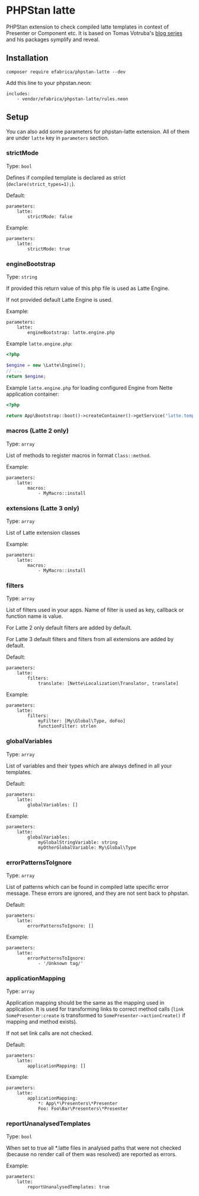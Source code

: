 # PHPStan latte
PHPStan extension to check compiled latte templates in context of Presenter or Component etc.
It is based on Tomas Votruba's [blog series](https://tomasvotruba.com/blog/stamp-static-analysis-of-templates/) and his packages symplify and reveal.

## Installation
```shell
composer require efabrica/phpstan-latte --dev
```

Add this line to your phpstan.neon:
```neon
includes:
    - vendor/efabrica/phpstan-latte/rules.neon
```

## Setup
You can also add some parameters for phpstan-latte extension. All of them are under `latte` key in `parameters` section.

### strictMode
Type: `bool`

Defines if compiled template is declared as strict (`declare(strict_types=1);`).

Default:
```neon
parameters:
    latte:
        strictMode: false
```

Example:
```neon
parameters:
    latte:
        strictMode: true
```

### engineBootstrap
Type: `string`

If provided this return value of this php file is used as Latte Engine.

If not provided default Latte Engine is used.

Example:
```neon
parameters:
    latte:
        engineBootstrap: latte.engine.php
```

Example `latte.engine.php`:

```php
<?php

$engine = new \Latte\Engine();
// ...
return $engine;
```

Example `latte.engine.php` for loading configured Engine from Nette application container:

```php
<?php

return App\Bootstrap::boot()->createContainer()->getService("latte.templateFactory")->createTemplate()->getLatte();
```

### macros (Latte 2 only)
Type: `array`

List of methods to register macros in format `Class::method`.

Example:
```neon
parameters:
    latte:
        macros:
            - MyMacro::install
```

### extensions (Latte 3 only)
Type: `array`

List of Latte extension classes

Example:
```neon
parameters:
    latte:
        macros:
            - MyMacro::install
```

### filters
Type: `array`

List of filters used in your apps. Name of filter is used as key, callback or function name is value.

For Latte 2 only default filters are added by default.

For Latte 3 default filters and filters from all extensions are added by default.

Default:
```neon
parameters:
    latte:
        filters:
            translate: [Nette\Localization\Translator, translate]
```

Example:
```neon
parameters:
    latte:
        filters:
            myFilter: [My\Global\Type, doFoo]
            functionFilter: strlen
```     

### globalVariables
Type: `array`

List of variables and their types which are always defined in all your templates.

Default:
```neon
parameters:
    latte:
        globalVariables: []
```

Example:
```neon
parameters:
    latte:
        globalVariables:
            myGlobalStringVariable: string
            myOtherGlobalVariable: My\Global\Type
```

### errorPatternsToIgnore
Type: `array`

List of patterns which can be found in compiled latte specific error message. These errors are ignored, and they are not sent back to phpstan.

Default:
```neon
parameters:
    latte:
        errorPatternsToIgnore: []
```

Example:
```neon
parameters:
    latte:
        errorPatternsToIgnore:
            - '/Unknown tag/'
```

### applicationMapping
Type: `array`

Application mapping should be the same as the mapping used in application. It is used for transforming links to correct method calls (`link SomePresenter:create` is transformed to `SomePresenter->actionCreate()` if mapping and method exists).

If not set link calls are not checked.

Default:
```neon
parameters:
    latte:
        applicationMapping: []
```

Example:
```neon
parameters:
    latte:
        applicationMapping:
            *: App\*\Presenters\*Presenter
            Foo: Foo\Bar\Presenters\*Presenter
```

### reportUnanalysedTemplates
Type: `bool`

When set to true all *.latte files in analysed paths that were not checked (because no render call of them was resolved) are reported as errors.

Example:
```neon
parameters:
    latte:
        reportUnanalysedTemplates: true
```